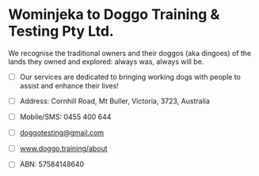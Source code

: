 # Wominjeka to Doggo Training & Testing Pty Ltd. 
We recognise the traditional owners and their doggos (aka dingoes) of the lands they owned and explored: always was, always will be.
  - [ ] Our services are dedicated to bringing working dogs with people to assist and enhance their lives!
  - [ ] Address: Cornhill Road, Mt Buller, Victoria, 3723, Australia
  - [ ] Mobile/SMS: 0455 400 644
  - [ ] doggotesting@gmail.com
  - [ ] www.doggo.training/about 
  - [ ] ABN: 57584148640

